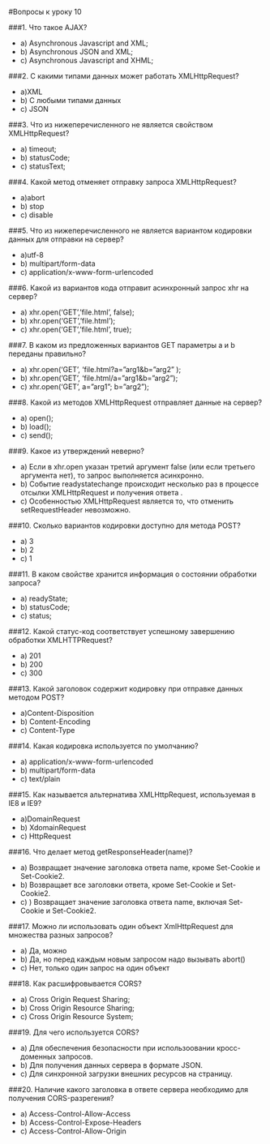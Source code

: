 #Вопросы к уроку 10 

###1. Что такое AJAX?
* a) Asynchronous Javascript and XML; 
* b) Asynchronous JSON and XML; 
* c) Asynchronous Javascript and XHML;

###2. С какими типами данных может работать XMLHttpRequest? 
* a)XML 
* b) С любыми типами данных 
* c) JSON

###3. Что из нижеперечисленного не является свойством XMLHttpRequest? 
* a) timeout; 
* b) statusCode; 
* c) statusText;  

###4. Какой метод отменяет отправку запроса XMLHttpRequest?
* a)abort
* b) stop
* c) disable

###5. Что из нижеперечисленного не является вариантом кодировки данных для отправки на сервер? 
* a)utf-8
* b) multipart/form-data
* c) application/x-www-form-urlencoded


###6. Какой из вариантов кода отправит асинхронный запрос xhr на сервер? 
* a) xhr.open(‘GET’,’file.html’, false); 
* b) xhr.open(‘GET’,’file.html’);
* c) xhr.open(‘GET’,’file.html’, true);

###7.  В каком из предложенных вариантов GET параметры a и b переданы правильно? 
* a) xhr.open(‘GET’, ‘file.html?a=”arg1&b=”arg2” ); 
* b) xhr.open(’GET’, ‘file.html/a=”arg1&b=”arg2”); 
* c) xhr.open(‘GET’, a=”arg1”; b=”arg2”); 

###8. Какой из методов XMLHttpRequest отправляет данные на сервер? 
* a) open(); 
* b) load(); 
* c) send(); 

###9. Какое из утверждений неверно? 
* a) Если в xhr.open указан третий аргумент false (или если третьего аргумента нет), то запрос выполняется асинхронно. 
* b) Событие readystatechange происходит несколько раз в процессе отсылки XMLHttpRequest и получения ответа . 
* c) Особенностью XMLHttpRequest является то, что отменить setRequestHeader невозможно. 
 
###10. Сколько вариантов кодировки доступно для метода POST? 
* a) 3
* b) 2
* c) 1

###11.  В каком свойстве хранится информация о состоянии обработки запроса? 
* a) readyState; 
* b) statusCode; 
* c) status; 

###12.  Какой статус-код соответствует успешному завершению обработки XMLHTTPRequest? 
* a) 201
* b) 200
* c) 300

###13.  Какой заголовок содержит кодировку при отправке данных методом POST? 
* a)Content-Disposition
* b) Content-Encoding
* c) Content-Type

###14.  Какая кодировка используется по умолчанию?
* a) application/x-www-form-urlencoded
* b)  multipart/form-data
* c) text/plain

###15.  Как называется альтернатива XMLHttpRequest, используемая в IE8 и IE9? 
* a)DomainRequest
* b) XdomainRequest
* c) HttpRequest

###16.  Что делает метод getResponseHeader(name)? 
* a) Возвращает значение заголовка ответа name, кроме Set-Cookie и Set-Cookie2.
* b) Возвращает все заголовки ответа, кроме Set-Cookie и Set-Cookie2.
* c) ) Возвращает значение заголовка ответа name, включая Set-Cookie и Set-Cookie2.


###17.  Можно ли использовать один объект XmlHttpRequest для множества разных запросов?
* a)  Да, можно
* b)  Да, но перед каждым новым запросом надо вызывать abort()
* c) Нет, только один запрос на один объект 

###18.  Как расшифровывается CORS? 
* a) Cross Origin Request Sharing; 
* b) Cross Origin Resource Sharing; 
* c) Cross Origin Resource System; 

###19.  Для чего используется CORS? 
* a) Для обеспечения безопасности при использoовании кросс-доменных запросов. 
* b) Для получения данных сервера в формате JSON. 
* c) Для синхронной загрузки внешних ресурсов на страницу. 

###20. Наличие какого заголовка в ответе сервера необходимо для получения CORS-разрегения? 
* a) Access-Control-Allow-Access
* b) Access-Control-Expose-Headers
* c) Access-Control-Allow-Origin



